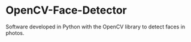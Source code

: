 # OpenCV-Face-Detector
Software developed in Python with the OpenCV library to detect faces in photos.
